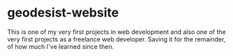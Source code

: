 # geodesist-website

This is one of my very first projects in web development and also one of the very first projects as a freelance web developer. Saving it for the remainder, of how much I've learned since then.
